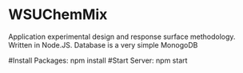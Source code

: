 # WSUChemMix
Application experimental design and response surface methodology.
Written in Node.JS.
Database is a very simple MonogoDB

#Install Packages:
npm install
#Start Server:
npm start
